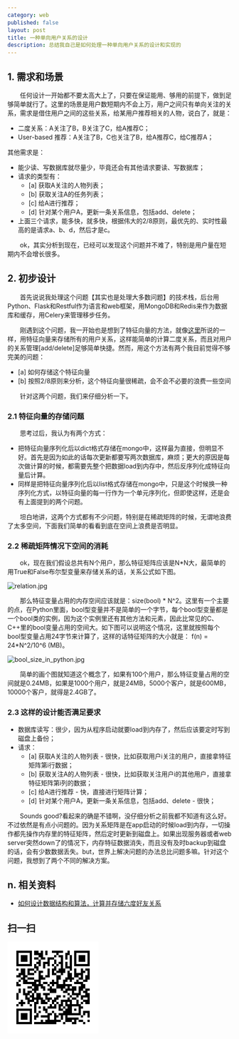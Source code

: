```yaml
---
category: web
published: false
layout: post
title: 一种单向用户关系的设计
description: 总结我自己是如何处理一种单向用户关系的设计和实现的
---  
```


## 
## 1. 需求和场景
　　任何设计一开始都不要太高大上了，只要在保证能用、够用的前提下，做到足够简单就行了。这里的场景是用户数短期内不会上万，用户之间只有单向关注的关系，需求是借住用户之间的这些关系，给某用户推荐相关的人物，说白了，就是：

- 二度关系：A关注了B，B关注了C，给A推荐C；
- User-based 推荐：A关注了B，C也关注了B，给A推荐C，给C推荐A；

其他需求是：

- 能少读、写数据库就尽量少，毕竟还会有其他请求要读、写数据库；
- 请求的类型有：
    + [a] 获取A关注的人物列表；
    + [b] 获取关注A的任务列表；
    + [c] 给A进行推荐；
    + [d] 针对某个用户A，更新一条关系信息，包括add、delete；
- 上面三个请求，能多快，就多快，根据伟大的2/8原则，最优先的、实时性最高的是请求a、b、d，然后才是c。

　　ok，其实分析到现在，已经可以发现这个问题并不难了，特别是用户量在短期内不会增长很多。

## 2. 初步设计  
　　首先说说我处理这个问题【其实也是处理大多数问题】的技术栈，后台用Python、Flask和Restful作为语言和web框架，用MongoDB和Redis来作为数据库和缓存，用Celery来管理移步任务。   

　　刚遇到这个问题，我一开始也是想到了特征向量的方法，就像[这里](http://www.zhihu.com/question/21477117)所说的一样，用特征向量来存储所有的用户关系，这样能简单的计算二度关系，而且对用户的关系管理[add/delete]足够简单快捷。然而，用这个方法有两个我目前觉得不够完美的问题：

- [a] 如何存储这个特征向量
- [b] 按照2/8原则来分析，这个特征向量很稀疏，会不会不必要的浪费一些空间

　　针对这两个问题，我们来仔细分析一下。

### 2.1 特征向量的存储问题
　　思考过后，我认为有两个方式：

- 把特征向量序列化后以dict格式存储在mongo中，这样最为直接，但明显不好。首先是因为如此的话每次更新都要写两次数据库，麻烦；更大的原因是每次做计算的时候，都需要先整个把数据load到内存中，然后反序列化成特征向量后计算。
- 同样是把特征向量序列化后以list格式存储在mongo中，只是这个时候换一种序列化方式，以特征向量的每一行作为一个单元序列化，但即使这样，还是会有上面提到的两个问题。

　　坦白地讲，这两个方式都有不少问题，特别是在稀疏矩阵的时候，无谓地浪费了太多空间，下面我们简单的看看到底在空间上浪费是否明显。

### 2.2 稀疏矩阵情况下空间的消耗
　　ok，现在我们假设总共有N个用户，那么特征矩阵应该是N*N大，最简单的用True和False布尔型变量来存储关系的话，关系公式如下图。

![relation.jpg](../images/relation.jpg)

　　那么特征变量占用的内存空间应该就是：size(bool) \* N\^2。这里有一个主要的点，在Python里面，bool型变量并不是简单的一个字节，每个bool型变量都是一个bool类的实例，因为这个实例里还有其他方法和元素，因此比常见的C、C++里的bool变量占用的空间大。如下图可以说明这个情况，这里就按照每个bool型变量占用24字节来计算了，这样的话特征矩阵的大小就是： f(n) = 24\*N\^2/10\^6 (MB)。

![bool_size_in_python.jpg](../images/bool_size_in_python.jpg)

　　简单的画个图就知道这个概念了，如果有100个用户，那么特征变量占用的空间就是0.24MB，如果是1000个用户，就是24MB，5000个客户，就是600MB，10000个客户，就得是2.4GB了。

### 2.3 这样的设计能否满足要求

- 数据库读写：很少，因为从程序启动就要load到内存了，然后应该要定时写到磁盘上备份；
- 请求：
    + [a] 获取A关注的人物列表 - 很快，比如获取用户i关注的用户，直接拿特征矩阵第i行数据；
    + [b] 获取关注A的人物列表 - 很快，比如获取关注用户i的其他用户，直接拿特征矩阵第i列的数据；
    + [c] 给A进行推荐 - 快，直接进行矩阵计算；
    + [d] 针对某个用户A，更新一条关系信息，包括add、delete - 很快；

　　Sounds good?看起来的确是不错啊，没仔细分析之前我都不知道有这么好。不过依然是有点小问题的。因为关系矩阵是在app启动的时候load到内存，一切操作都先操作内存里的特征矩阵，然后定时更新到磁盘上。如果出现服务器或者web server突然down了的情况下，内存特征数据消失，而且没有及时backup到磁盘的话，会有少数数据丢失。but，世界上解决问题的办法总比问题多嘛。针对这个问题，我想到了两个不同的解决方案。

## n. 相关资料
- [如何设计数据结构和算法，计算并存储六度好友关系](http://www.zhihu.com/question/21477117)

## 扫一扫     

![2015-03-19-a-desin-of-user-relation.md](../../images/share/2015-03-19-a-desin-of-user-relation.md.jpg)